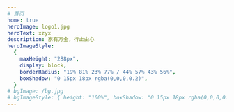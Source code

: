 ```yaml
---
# 首页
home: true
heroImage: logo1.jpg
heroText: xzyx
description: 家有万金，行止由心
heroImageStyle:
  {
    maxHeight: "288px",
    display: block,
    borderRadius: "19% 81% 23% 77% / 44% 57% 43% 56%",
    boxShadow: "0 15px 18px rgba(0,0,0,0.2)",
  }
# bgImage: /bg.jpg
# bgImageStyle: { height: "100%", boxShadow: "0 15px 18px rgba(0,0,0,0.2)" }
---
```

